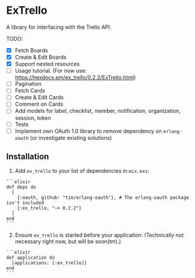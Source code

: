 # ExTrello

A library for interfacing with the Trello API.

TODO:
- [x] Fetch Boards
- [x] Create & Edit Boards
- [x] Support nested resources
- [ ] Usage tutorial. (For now use: https://hexdocs.pm/ex_trello/0.2.2/ExTrello.html)
- [ ] Pagination
- [ ] Fetch Cards
- [ ] Create & Edit Cards
- [ ] Comment on Cards
- [ ] Add models for label, checklist, member, notification, organization, session, token
- [ ] Tests
- [ ] Implement own OAuth 1.0 library to remove dependency on `erlang-oauth` (or investigate existing solutions)

## Installation


  1. Add `ex_trello` to your list of dependencies in `mix.exs`:

    ```elixir
    def deps do
      [
        {:oauth, github: "tim/erlang-oauth"}, # The erlang-oauth package isn't included
        {:ex_trello, "~> 0.2.2"}
      ]
    end
    ```

  2. Ensure `ex_trello` is started before your application: (Technically not necessary right now, but will be soon(tm).)

    ```elixir
    def application do
      [applications: [:ex_trello]]
    end
    ```
